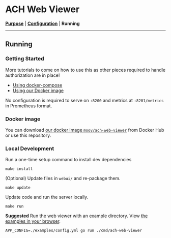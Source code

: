 <!-- generated-from:5eaae48b1b4eacced51fe9c8a724bf608d4c39edfb4a2fa3df458b8a7ea5e763 DO NOT REMOVE, DO UPDATE -->
# ACH Web Viewer
**[Purpose](README.md)** | **[Configuration](CONFIGURATION.md)** | **Running**

---

## Running

### Getting Started

More tutorials to come on how to use this as other pieces required to handle authorization are in place!

- [Using docker-compose](#local-development)
- [Using our Docker image](#docker-image)

No configuration is required to serve on `:8200` and metrics at `:8201/metrics` in Prometheus format.

### Docker image

You can download [our docker image `moov/ach-web-viewer`](https://hub.docker.com/r/moov/ach-web-viewer/) from Docker Hub or use this repository.

### Local Development

Run a one-time setup command to install dev dependencies

```
make install
```

(Optional) Update files in `webui/` and re-package them.

```
make update
```

Update code and run the server locally.

```
make run
```

**Suggested** Run the web viewer with an example directory. View [the examples in your browser](http://localhost:8585/ach/).

```
APP_CONFIG=./examples/config.yml go run ./cmd/ach-web-viewer
```
